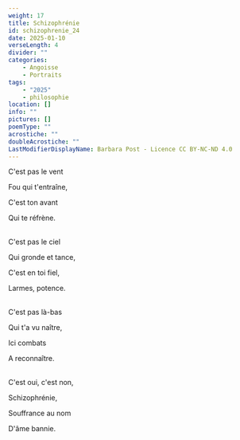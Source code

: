 ```yaml
---
weight: 17
title: Schizophrénie
id: schizophrenie_24
date: 2025-01-10
verseLength: 4
divider: ""
categories:
    - Angoisse
    - Portraits
tags:
    - "2025"
    - philosophie
location: []
info: ""
pictures: []
poemType: ""
acrostiche: ""
doubleAcrostiche: ""
LastModifierDisplayName: Barbara Post - Licence CC BY-NC-ND 4.0
---
```

C'est pas le vent

Fou qui t'entraîne,

C'est ton avant

Qui te réfrène.

 \
C'est pas le ciel

Qui gronde et tance,

C'est en toi fiel,

Larmes, potence.

 \
C'est pas là-bas

Qui t'a vu naître,

Ici combats

A reconnaître.

 \
C'est oui, c'est non,

Schizophrénie,

Souffrance au nom

D'âme bannie.
